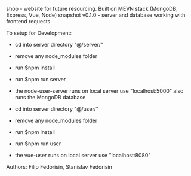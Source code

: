 shop - website for future resourcing.
Built on MEVN stack (MongoDB, Express, Vue, Node)
snapshot v0.1.0 - server and database working with frontend requests

To setup for Development:

- cd into server directory "@/server/"
- remove any node_modules folder
- run \$npm install
- run \$npm run server
- the node-user-server runs on local server use "localhost:5000"
  also runs the MongoDB database

- cd into server directory "@/user/"
- remove any node_modules folder
- run \$npm install
- run \$npm run user
- the vue-user runs on local server use "localhost:8080"

Authors:
Filip Fedorisin,
Stanislav Fedorisin
